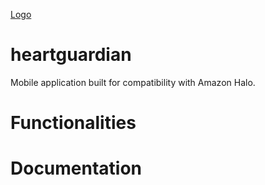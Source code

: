 [Logo](images/logo1.png?raw=true "Title")
# heartguardian
Mobile application built for compatibility with Amazon Halo.

# Functionalities

# Documentation

